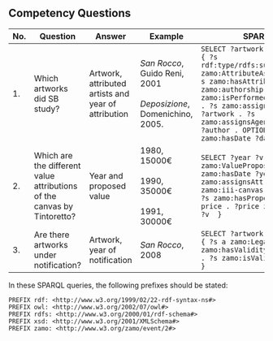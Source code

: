 ## Competency Questions

| No. | Question | Answer  | Example                                       | SPARQL |
|-----|-------------------------------------------------------------|-------------------------------------------------------------|--------------------------------------------------------------|--------------------------------------------------------------------------------------------------------------------------------------------------------------------------------------------------------------------|
| 1.  | Which artworks did SB study?  | Artwork, attributed artists and year of attribution | <i>San Rocco</i>, Guido Reni, 2001 <br><br> <i>Deposizione</i>, Domenichino, 2005. | ``` SELECT ?artwork ?date WHERE { ?s rdf:type/rdfs:subClassOf* zamo:AttributeAssignment . ?s zamo:hasAttributeType zamo:authorship . ?s zamo:isPerformedBy zamo:i-SB . ?s zamo:assignsAttributeTo ?artwork . ?s zamo:assignsAgentAsAttribute ?author . OPTIONAL {?s zamo:hasDate ?date}} ``` |
| 2.  | Which are the different value attributions of the canvas by Tintoretto? | Year and proposed value  | 1980, 15000€ <br><br> 1990, 35000€ <br><br> 1991, 30000€                     | ``` SELECT ?year ?v WHERE { ?s a zamo:ValueProposition . ?s zamo:hasDate ?year . ?s zamo:assignsAttributeTo zamo:iii-canvas-tintoretto.  ?s zamo:hasProposedPrice ?price . ?price zamo:hasValue ?v  }  ``` |
| 3.  | Are there artworks under notification? | Artwork, year of notification  | <i>San Rocco</i>, 2008 | ```SELECT ?artwork ?year WHERE { ?s a zamo:LegalNotice . ?s zamo:hasValidityOn ?artwork . ?s zamo:isValidFrom ?year  } ```  |

In these SPARQL queries, the following prefixes should be stated:
```
PREFIX rdf: <http://www.w3.org/1999/02/22-rdf-syntax-ns#>
PREFIX owl: <http://www.w3.org/2002/07/owl#>
PREFIX rdfs: <http://www.w3.org/2000/01/rdf-schema#>
PREFIX xsd: <http://www.w3.org/2001/XMLSchema#>
PREFIX zamo: <http://www.w3.org/zamo/event/2#>
```